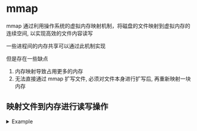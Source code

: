 # mmap

mmap 通过利用操作系统的虚拟内存映射机制，将磁盘的文件映射到虚拟内存的连续空间, 以实现高效的文件内容读写

一些进程间的内存共享可以通过此机制实现

但是存在一些缺点

1. 内存映射导致占用更多的内存
2. 无法直接通过 mmap 扩写文件, 必须对文件本身进行扩写后, 再重新映射一块内存

## 映射文件到内存进行读写操作

<details>
<summary>Example</summary>

```python
import mmap

with open("./example.dat", "r+b") as f:
    mm = mmap.mmap(f.fileno(), 0)
    data = mm[:10]
    mm[:5] = b"Hello"
    pos = mm.find(b"world")
    mm.close()

```

</details>

